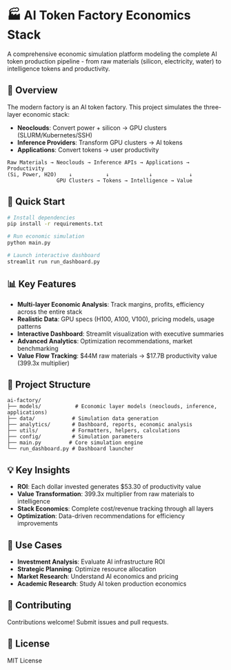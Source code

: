 # 🏭 AI Token Factory Economics Stack

A comprehensive economic simulation platform modeling the complete AI token production pipeline - from raw materials (silicon, electricity, water) to intelligence tokens and productivity.

## 🎯 Overview

The modern factory is an AI token factory. This project simulates the three-layer economic stack:

- **Neoclouds**: Convert power + silicon → GPU clusters (SLURM/Kubernetes/SSH)
- **Inference Providers**: Transform GPU clusters → AI tokens
- **Applications**: Convert tokens → user productivity

```
Raw Materials → Neoclouds → Inference APIs → Applications → Productivity
(Si, Power, H2O)    ↓           ↓             ↓            ↓
                GPU Clusters → Tokens → Intelligence → Value
```

## 🚀 Quick Start

```bash
# Install dependencies
pip install -r requirements.txt

# Run economic simulation
python main.py

# Launch interactive dashboard
streamlit run run_dashboard.py
```

## 📊 Key Features

- **Multi-layer Economic Analysis**: Track margins, profits, efficiency across the entire stack
- **Realistic Data**: GPU specs (H100, A100, V100), pricing models, usage patterns
- **Interactive Dashboard**: Streamlit visualization with executive summaries
- **Advanced Analytics**: Optimization recommendations, market benchmarking
- **Value Flow Tracking**: $44M raw materials → $17.7B productivity value (399.3x multiplier)

## 📁 Project Structure

```
ai-factory/
├── models/           # Economic layer models (neoclouds, inference, applications)
├── data/            # Simulation data generation
├── analytics/       # Dashboard, reports, economic analysis
├── utils/           # Formatters, helpers, calculations
├── config/          # Simulation parameters
├── main.py         # Core simulation engine
└── run_dashboard.py # Dashboard launcher
```

## 💡 Key Insights

- **ROI**: Each dollar invested generates $53.30 of productivity value
- **Value Transformation**: 399.3x multiplier from raw materials to intelligence
- **Stack Economics**: Complete cost/revenue tracking through all layers
- **Optimization**: Data-driven recommendations for efficiency improvements

## 🔬 Use Cases

- **Investment Analysis**: Evaluate AI infrastructure ROI
- **Strategic Planning**: Optimize resource allocation
- **Market Research**: Understand AI economics and pricing
- **Academic Research**: Study AI token production economics

## 🤝 Contributing

Contributions welcome! Submit issues and pull requests.

## 📄 License

MIT License